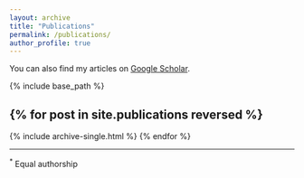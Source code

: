 ```yaml
---
layout: archive
title: "Publications"
permalink: /publications/
author_profile: true
---
```


You can also find my articles on [Google Scholar](https://scholar.google.com/citations?user=BZZ1XE4AAAAJ).


{% include base_path %}

{% for post in site.publications reversed %}
  ---
  {% include archive-single.html %}
{% endfor %}

---
<sup>*</sup> Equal authorship
